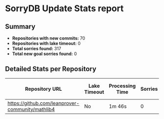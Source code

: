 # SorryDB Update Stats report

## Summary

- **Repositories with new commits:** 70
- **Repositories with lake timeout:** 0
- **Total sorries found:** 317
- **Total new goal sorries found:** 0

## Detailed Stats per Repository

| Repository URL | Lake Timeout | Processing Time | Sorries | New Goal Sorries |
|----------------|--------------|-----------------|---------|------------------|
| https://github.com/leanprover-community/mathlib4 | No | 1m 46s | 0 | 0 |
